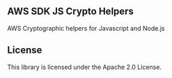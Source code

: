 ## AWS SDK JS Crypto Helpers

AWS Cryptographic helpers for Javascript and Node.js

## License

This library is licensed under the Apache 2.0 License. 
